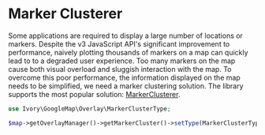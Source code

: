 # Marker Clusterer

Some applications are required to display a large number of locations or markers. Despite the v3 JavaScript API's
significant improvement to performance, naively plotting thousands of markers on a map can quickly lead to to a
degraded user experience. Too many markers on the map cause both visual overload and sluggish interaction with the map.
To overcome this poor performance, the information displayed on the map needs to be simplified, we need a marker
clustering solution. The library supports the most popular solution: [MarkerClusterer](https://github.com/googlemaps/js-marker-clusterer).

``` php
use Ivory\GoogleMap\Overlay\MarkerClusterType;

$map->getOverlayManager()->getMarkerCluster()->setType(MarkerClusterType::MARKER_CLUSTERER);
```
